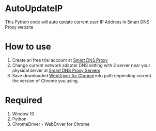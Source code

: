 # AutoUpdateIP
This Python code will auto update current user IP Address in Smart DNS Proxy website

# How to use
1. Create an free trial account at [Smart DNS Proxy](https://www.smartdnsproxy.com/SignUp) 
2. Change current network adapter DNS setting with 2 server near your physical server at [Smart DNS Proxy Servers](https://www.smartdnsproxy.com/Servers) 
3. Save downloaded [WebDriver for Chrome](https://sites.google.com/a/chromium.org/chromedriver/downloads) into path depending current the version of Chrome you using.



# Required
1. Window 10
2. Python
3. ChromeDriver - WebDriver for Chrome
